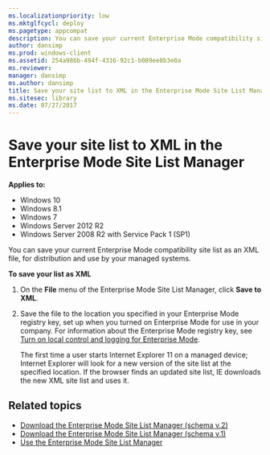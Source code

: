 ```yaml
---
ms.localizationpriority: low
ms.mktglfcycl: deploy
ms.pagetype: appcompat
description: You can save your current Enterprise Mode compatibility site list as an XML file, for distribution and use by your managed systems.
author: dansimp
ms.prod: windows-client
ms.assetid: 254a986b-494f-4316-92c1-b089ee8b3e0a
ms.reviewer: 
manager: dansimp
ms.author: dansimp
title: Save your site list to XML in the Enterprise Mode Site List Manager (Internet Explorer 11 for IT Pros)
ms.sitesec: library
ms.date: 07/27/2017
---
```



# Save your site list to XML in the Enterprise Mode Site List Manager

**Applies to:**

-   Windows 10
-   Windows 8.1
-   Windows 7
-   Windows Server 2012 R2
-   Windows Server 2008 R2 with Service Pack 1 (SP1)

You can save your current Enterprise Mode compatibility site list as an XML file, for distribution and use by your managed systems.

 **To save your list as XML**

1.  On the **File** menu of the Enterprise Mode Site List Manager, click **Save to XML**.

2.  Save the file to the location you specified in your Enterprise Mode registry key, set up when you turned on Enterprise Mode for use in your company. For information about the Enterprise Mode registry key, see [Turn on local control and logging for Enterprise Mode](turn-on-local-control-and-logging-for-enterprise-mode.md).<p>
The first time a user starts Internet Explorer 11 on a managed device; Internet Explorer will look for a new version of the site list at the specified location. If the browser finds an updated site list, IE downloads the new XML site list and uses it.

## Related topics
- [Download the Enterprise Mode Site List Manager (schema v.2)](https://go.microsoft.com/fwlink/p/?LinkId=716853)
- [Download the Enterprise Mode Site List Manager (schema v.1)](https://go.microsoft.com/fwlink/p/?LinkID=394378)
- [Use the Enterprise Mode Site List Manager](use-the-enterprise-mode-site-list-manager.md)
 

 



